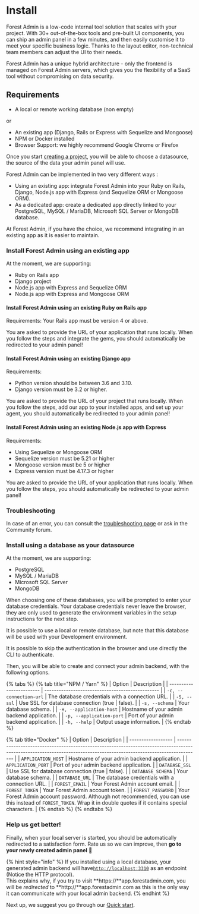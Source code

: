 # Install

Forest Admin is a low-code internal tool solution that scales with your project. With 30+ out-of-the-box tools and pre-built UI components, you can ship an admin panel in a few minutes, and then easily customise it to meet your specific business logic. Thanks to the layout editor, non-technical team members can adjust the UI to their needs.&#x20;

Forest Admin has a unique hybrid architecture - only the frontend is managed on Forest Admin servers, which gives you the flexibility of a SaaS tool without compromising on data security.

## Requirements

* A local or remote working database (non empty)&#x20;

or&#x20;

* An existing app (Django, Rails or Express with Sequelize and Mongoose)
* NPM or Docker installed
* Browser Support: we highly recommend Google Chrome or Firefox

Once you start [creating a project](https://app.forestadmin.com/new-project), you will be able to choose a datasource, the source of the data your admin panel will use.

Forest Admin can be implemented in two very different ways :&#x20;

* Using an existing app: integrate Forest Admin into your Ruby on Rails, Django, Node.js app with Express (and Sequelize ORM or Mongoose ORM).
* As a dedicated app: create a dedicated app directly linked to your PostgreSQL, MySQL / MariaDB, Microsoft SQL Server or MongoDB database.&#x20;

At Forest Admin, if you have the choice, we recommend integrating in an existing app as it is easier to maintain.

### Install Forest Admin using an existing app

At the moment, we are supporting:&#x20;

* Ruby on Rails app
* Django project
* Node.js app with Express and Sequelize ORM
* Node.js app with Express and Mongoose ORM

#### Install Forest Admin using an existing Ruby on Rails app&#x20;

Requirements: Your Rails app must be version 4 or above.

You are asked to provide the URL of your application that runs locally. When you follow the steps and integrate the gems, you should automatically be redirected to your admin panel!

#### Install Forest Admin using an existing Django app&#x20;

Requirements:&#x20;

* Python version should be between 3.6 and 3.10.
* Django version must be 3.2 or higher.

You are asked to provide the URL of your project that runs locally. When you follow the steps, add our app to your installed apps, and set up your agent, you should automatically be redirected to your admin panel!

#### Install Forest Admin using an existing Node.js app with Express &#x20;

Requirements:&#x20;

* Using Sequelize or Mongoose ORM
* Sequelize version must be 5.21 or higher
* Mongoose version must be 5 or higher
* Express version must be 4.17.3 or higher

You are asked to provide the URL of your application that runs locally. When you follow the steps, you should automatically be redirected to your admin panel!

### Troubleshooting&#x20;

In case of an error, you can consult the [troubleshooting page](troubleshooting.md) or ask in the Community forum.

### Install using a database as your datasource

At the moment, we are supporting:&#x20;

* PostgreSQL
* MySQL / MariaDB
* Microsoft SQL Server
* MongoDB&#x20;

When choosing one of these databases, you will be prompted to enter your database credentials. Your database credentials never leave the browser, they are only used to generate the environment variables in the setup instructions for the next step.

It is possible to use a local or remote database, but note that this database will be used with your Development environment.

It is possible to skip the authentication in the browser and use directly the CLI to authenticate.&#x20;

Then, you will be able to create and connect your admin backend, with the following options.

{% tabs %}
{% tab title="NPM / Yarn" %}
| Option                   | Description                                      |
| ------------------------ | ------------------------------------------------ |
| `-c, --connection-url`   | The database credentials with a connection URL.  |
| `-S, --ssl`              | Use SSL for database connection (true \| false). |
| `-s, --schema`           | Your database schema.                            |
| `-H, --application-host` | Hostname of your admin backend application.      |
| `-p, --application-port` | Port of your admin backend application.          |
| `-h, --help`             | Output usage information.                        |
{% endtab %}

{% tab title="Docker" %}
| Option             | Description                                                                                                                                                           |
| ------------------ | --------------------------------------------------------------------------------------------------------------------------------------------------------------------- |
| `APPLICATION_HOST` | Hostname of your admin backend application.                                                                                                                           |
| `APPLICATION_PORT` | Port of your admin backend application.                                                                                                                               |
| `DATABASE_SSL`     | Use SSL for database connection (true \| false).                                                                                                                      |
| `DATABASE_SCHEMA`  | Your database schema.                                                                                                                                                 |
| `DATABASE_URL`     | The database credentials with a connection URL.                                                                                                                       |
| `FOREST_EMAIL`     | Your Forest Admin account email.                                                                                                                                      |
| `FOREST_TOKEN`     | Your Forest Admin account token.                                                                                                                                      |
| `FOREST_PASSWORD`  | Your Forest Admin account password. Although not recommended, you can use this instead of `FOREST_TOKEN`. Wrap it in double quotes if it contains special characters. |
{% endtab %}
{% endtabs %}

### Help us get better!

Finally, when your local server is started, you should be automatically redirected to a satisfaction form. Rate us so we can improve, then **go to your newly created admin panel** 🎉

{% hint style="info" %}
If you installed using a local database, your generated admin backend will have[`http://localhost:3310`](http://localhost:3310) as an endpoint (Notice the HTTP protocol).\
This explains why, if you try to visit **https://**app.forestadmin.com, you will be _redirected_ to **http://**app.forestadmin.com as this is the only way it can communicate with your local admin backend.
{% endhint %}

Next up, we suggest you go through our [Quick start](../../getting-started/setup-guide.md).
